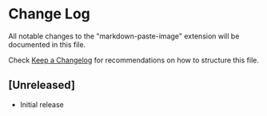 # Change Log

All notable changes to the "markdown-paste-image" extension will be documented in this file.

Check [Keep a Changelog](http://keepachangelog.com/) for recommendations on how to structure this file.

## [Unreleased]

- Initial release